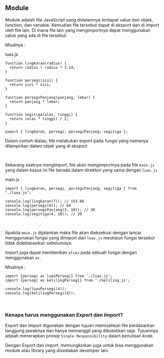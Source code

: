 ## Module

Module adalah file JavaScript yang didalamnya terdapat value dari objek, function, dan variable. Kemudian file tersebut dapat di eksport dan di import oleh file lain. Di mana file lain yang mengimportnya dapat menggunakan value yang ada di file tersebut.

Misalnya :

luas.js

```
function lingkaran(radius) {
  return radius * radius * 3.14;
}

function persegi(sisi) {
  return sisi * sisi;
}

function persegiPanjang(panjang, lebar) {
  return panjang * lebar;
}

function segitiga(alas, tinggi) {
  return (alas * tinggi) / 2;
}

export { lingkaran, persegi, persegiPanjang, segitiga };

```

Dalam contoh diatas, file melakukan export pada fungsi yang namanya dilampirkan dalam objek yang di eksport.

<br />

Sekarang saatnya mengimport, file akan mengimportnya pada file `main.js` yang dalam kasus ini file berada dalam direktori yang sama dengan `luas.js`

main.js

```
import { lingkaran, persegi, persegiPanjang, segitiga } from "./luas.js";

console.log(lingkaran(7)); // 153.86
console.log(persegi(8)); // 64
console.log(persegiPanjang(3, 10)); // 30
console.log(segitiga(4, 10)); // 20

```

<br />

Apabila `main.js` dijalankan maka file akan dieksekusi dengan lancar menggunakan fungsi yang diimport dari `luas.js` meskipun fungsi tersebut tidak dideklarasikan sebelumnya.

Import juga dapat memberikan `alias` pada sebuah fungsi dengan menggunakan `as`.

Misalnya :

```
import {persegi as luasPersegi} from './luas.js';
import {persegi as kelilingPersegi} from './keliling.js';

console.log(luasPersegi(4));
console.log(kelilingPersegi(4));
```

<br />

### Kenapa harus menggunakan Export dan Import?

Export dan Import digunakan dengan tujuan memisahkan file berdasarkan tanggung jawabnya dan hanya memanggil yang dibutuhkan saja. Tujuannya adalah menerapkan prinsip `Single Responsibility` dalam penulisan kode.

Dengan Export dan import, memungkinkan juga untuk bisa menggunakan module atau library yang disediakan developer lain.
